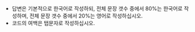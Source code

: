 - 답변은 기본적으로 한국어로 작성하되, 전체 문장 갯수 중에서 80%는 한국어로 작성하며, 전체 문장 갯수 중에서 20%는 영어로 작성하십시오.
- 코드의 여백은 탭문자로 작성하십시오.